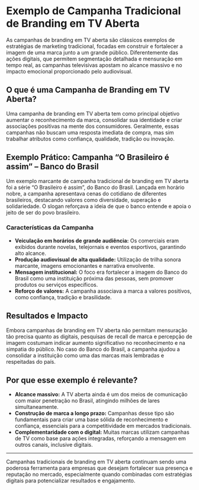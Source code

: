 # Exemplo de Campanha Tradicional de Branding em TV Aberta

As campanhas de branding em TV aberta são clássicos exemplos de estratégias de marketing tradicional, focadas em construir e fortalecer a imagem de uma marca junto a um grande público. Diferentemente das ações digitais, que permitem segmentação detalhada e mensuração em tempo real, as campanhas televisivas apostam no alcance massivo e no impacto emocional proporcionado pelo audiovisual.

## O que é uma Campanha de Branding em TV Aberta?

Uma campanha de branding em TV aberta tem como principal objetivo aumentar o reconhecimento da marca, consolidar sua identidade e criar associações positivas na mente dos consumidores. Geralmente, essas campanhas não buscam uma resposta imediata de compra, mas sim trabalhar atributos como confiança, qualidade, tradição ou inovação.

## Exemplo Prático: Campanha “O Brasileiro é assim” – Banco do Brasil

Um exemplo marcante de campanha tradicional de branding em TV aberta foi a série “O Brasileiro é assim”, do Banco do Brasil. Lançada em horário nobre, a campanha apresentava cenas do cotidiano de diferentes brasileiros, destacando valores como diversidade, superação e solidariedade. O slogan reforçava a ideia de que o banco entende e apoia o jeito de ser do povo brasileiro.

### Características da Campanha

- **Veiculação em horários de grande audiência:** Os comerciais eram exibidos durante novelas, telejornais e eventos esportivos, garantindo alto alcance.
- **Produção audiovisual de alta qualidade:** Utilização de trilha sonora marcante, imagens emocionantes e narrativa envolvente.
- **Mensagem institucional:** O foco era fortalecer a imagem do Banco do Brasil como uma instituição próxima das pessoas, sem promover produtos ou serviços específicos.
- **Reforço de valores:** A campanha associava a marca a valores positivos, como confiança, tradição e brasilidade.

## Resultados e Impacto

Embora campanhas de branding em TV aberta não permitam mensuração tão precisa quanto as digitais, pesquisas de recall de marca e percepção de imagem costumam indicar aumento significativo no reconhecimento e na simpatia do público. No caso do Banco do Brasil, a campanha ajudou a consolidar a instituição como uma das marcas mais lembradas e respeitadas do país.

## Por que esse exemplo é relevante?

- **Alcance massivo:** A TV aberta ainda é um dos meios de comunicação com maior penetração no Brasil, atingindo milhões de lares simultaneamente.
- **Construção de marca a longo prazo:** Campanhas desse tipo são fundamentais para criar uma base sólida de reconhecimento e confiança, essenciais para a competitividade em mercados tradicionais.
- **Complementaridade com o digital:** Muitas marcas utilizam campanhas de TV como base para ações integradas, reforçando a mensagem em outros canais, inclusive digitais.

---

Campanhas tradicionais de branding em TV aberta continuam sendo uma poderosa ferramenta para empresas que desejam fortalecer sua presença e reputação no mercado, especialmente quando combinadas com estratégias digitais para potencializar resultados e engajamento.